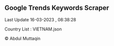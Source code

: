 

## Google Trends Keywords Scraper 
 
Last Update 16-03-2023 , 08:38:28

Country List :
VIETNAM.json



© Abdul Muttaqin 
